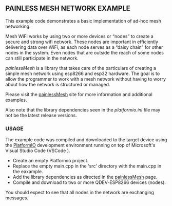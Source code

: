 ## PAINLESS MESH NETWORK EXAMPLE

This example code demonstrates a basic implementation of ad-hoc mesh networking. 

Mesh WiFi works by using two or more devices or “nodes” to create a secure and strong wifi network. These nodes are important in efficiently delivering data over WiFi, as each node serves as a “daisy chain” for other nodes in the system. Even nodes that are outside the reach of some nodes can still participate in the network.

*painlessMesh* is a library that takes care of the particulars of creating a simple mesh network using esp8266 and esp32 hardware. The goal is to allow the programmer to work with a mesh network without having to worry about how the network is structured or managed.

Please visit the [painlessMesh](https://gitlab.com/painlessMesh/painlessMesh) site for more information and additional examples.

Also note that the library dependencies seen in the *platformio.ini* file may not be the latest release versions. 

### USAGE
The example code was compiled and downloaded to the target device using the [PlatformIO](https://platformio.org/) development environment running on top of Microsoft's Visual Studio Code (VSCode ).
- Create an empty Platformio project.
- Replace the empty main.cpp in the 'src' directory with the main.cpp in the eaxample.
- Add the library dependencies as directed in the [painlessMesh](https://gitlab.com/painlessMesh/painlessMesh) page.
- Compile and download to two or more QDEV-ESP8266 devices (nodes).

You should expect to see that all nodes in the network are exchanging messages.

